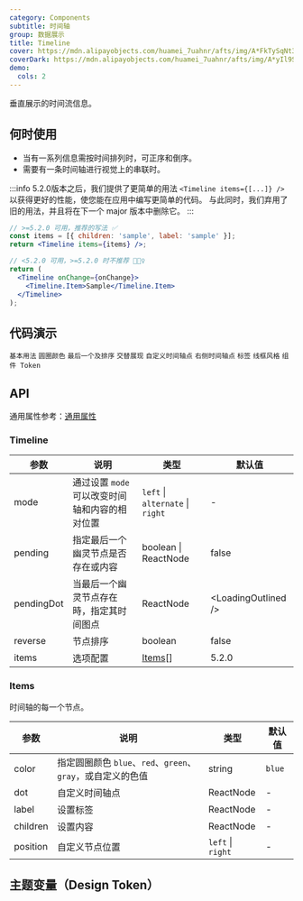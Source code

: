```yaml
---
category: Components
subtitle: 时间轴
group: 数据展示
title: Timeline
cover: https://mdn.alipayobjects.com/huamei_7uahnr/afts/img/A*FkTySqNt3sYAAAAAAAAAAAAADrJ8AQ/original
coverDark: https://mdn.alipayobjects.com/huamei_7uahnr/afts/img/A*yIl9S4hAIBcAAAAAAAAAAAAADrJ8AQ/original
demo:
  cols: 2
---
```


垂直展示的时间流信息。

## 何时使用

- 当有一系列信息需按时间排列时，可正序和倒序。
- 需要有一条时间轴进行视觉上的串联时。

<!-- prettier-ignore -->
:::info
5.2.0版本之后，我们提供了更简单的用法 `<Timeline items={[...]} />` 以获得更好的性能，使您能在应用中编写更简单的代码。
与此同时，我们弃用了旧的用法，并且将在下一个 major 版本中删除它。
:::

```jsx
// >=5.2.0 可用，推荐的写法 ✅
const items = [{ children: 'sample', label: 'sample' }];
return <Timeline items={items} />;

// <5.2.0 可用，>=5.2.0 时不推荐 🙅🏻‍♀️
return (
  <Timeline onChange={onChange}>
    <Timeline.Item>Sample</Timeline.Item>
  </Timeline>
);
```

## 代码演示

<!-- prettier-ignore -->
<code src="./demo/basic.tsx">基本用法</code>
<code src="./demo/color.tsx">圆圈颜色</code>
<code src="./demo/pending.tsx">最后一个及排序</code>
<code src="./demo/alternate.tsx">交替展现</code>
<code src="./demo/custom.tsx">自定义时间轴点</code>
<code src="./demo/right.tsx">右侧时间轴点</code>
<code src="./demo/label.tsx">标签</code>
<code src="./demo/wireframe.tsx" debug>线框风格</code>
<code src="./demo/component-token.tsx" debug>组件 Token</code>

## API

通用属性参考：[通用属性](/docs/react/common-props)

### Timeline

| 参数 | 说明 | 类型 | 默认值 |
| --- | --- | --- | --- |
| mode | 通过设置 `mode` 可以改变时间轴和内容的相对位置 | `left` \| `alternate` \| `right` | - |
| pending | 指定最后一个幽灵节点是否存在或内容 | boolean \| ReactNode | false |
| pendingDot | 当最后一个幽灵节点存在時，指定其时间图点 | ReactNode | &lt;LoadingOutlined /&gt; |
| reverse | 节点排序 | boolean | false |
| items | 选项配置 | [Items](#Items)[] | 5.2.0 |

### Items

时间轴的每一个节点。

| 参数 | 说明 | 类型 | 默认值 |
| --- | --- | --- | --- |
| color | 指定圆圈颜色 `blue`、`red`、`green`、`gray`，或自定义的色值 | string | `blue` |
| dot | 自定义时间轴点 | ReactNode | - |
| label | 设置标签 | ReactNode | - |
| children | 设置内容 | ReactNode | - |
| position | 自定义节点位置 | `left` \| `right` | - |

## 主题变量（Design Token）

<ComponentTokenTable component="Timeline"></ComponentTokenTable>
